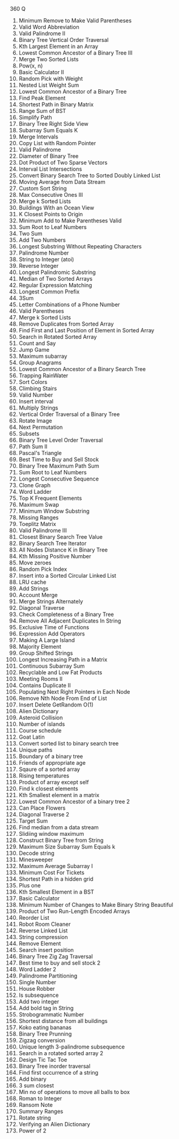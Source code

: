 360 Q
1. Minimum Remove to Make Valid Parentheses
2. Valid Word Abbreviation
3. Valid Palindrome II
4. Binary Tree Vertical Order Traversal
5. Kth Largest Element in an Array
6. Lowest Common Ancestor of a Binary Tree III
7. Merge Two Sorted Lists
8. Pow(x, n)
9. Basic Calculator II
10. Random Pick with Weight
11. Nested List Weight Sum
12. Lowest Common Ancestor of a Binary Tree
13. Find Peak Element
14. Shortest Path in Binary Matrix
15. Range Sum of BST
16. Simplify Path
17. Binary Tree Right Side View
18. Subarray Sum Equals K
19. Merge Intervals
20. Copy List with Random Pointer
21. Valid Palindrome
22. Diameter of Binary Tree
23. Dot Product of Two Sparse Vectors
24. Interval List Intersections
25. Convert Binary Search Tree to Sorted Doubly Linked List
26. Moving Average from Data Stream
27. Custom Sort String
28. Max Consecutive Ones III
29. Merge k Sorted Lists
30. Buildings With an Ocean View
31. K Closest Points to Origin
32. Minimum Add to Make Parentheses Valid
33. Sum Root to Leaf Numbers
34. Two Sum
35. Add Two Numbers
36. Longest Substring Without Repeating Characters
37. Palindrome Number
38. String to Integer (atoi)
39. Reverse Integer
40. Longest Palindromic Substring
41. Median of Two Sorted Arrays
42. Regular Expression Matching
43. Longest Common Prefix
44. 3Sum
45. Letter Combinations of a Phone Number
46. Valid Parentheses
47. Merge k Sorted Lists
48. Remove Duplicates from Sorted Array
49. Find First and Last Position of Element in Sorted Array
50. Search in Rotated Sorted Array
51. Count and Say
52. Jump Game
53. Maximum subarray
54. Group Anagrams
55. Lowest Common Ancestor of a Binary Search Tree
56. Trapping RainWater
57. Sort Colors
58. Climbing Stairs
59. Valid Number
60. Insert interval
61. Multiply Strings
62. Vertical Order Traversal of a Binary Tree
63. Rotate Image
64. Next Permutation
65. Subsets
66. Binary Tree Level Order Traversal
67. Path Sum II
68. Pascal's Triangle
69. Best Time to Buy and Sell Stock
70. Binary Tree Maximum Path Sum
71. Sum Root to Leaf Numbers
72. Longest Consecutive Sequence
73. Clone Graph
74. Word Ladder
75. Top K Frequent Elements
76. Maximum Swap
77. Minimum Window Substring
78. Missing Ranges
79. Toeplitz Matrix
80. Valid Palindrome III
81. Closest Binary Search Tree Value
82. Binary Search Tree Iterator
83. All Nodes Distance K in Binary Tree
84. Kth Missing Positive Number
85. Move zeroes
86. Random Pick Index
87. Insert into a Sorted Circular Linked List
88. LRU cache
89. Add Strings
90. Account Merge
91. Merge Strings Alternately
92. Diagonal Traverse
93. Check Completeness of a Binary Tree
94. Remove All Adjacent Duplicates In String
95. Exclusive Time of Functions
96. Expression Add Operators
97. Making A Large Island
98. Majority Element
99. Group Shifted Strings
100. Longest Increasing Path in a Matrix
101. Continuous Subarray Sum
102. Recyclable and Low Fat Products
103. Meeting Rooms II
104. Contains Duplicate II
105. Populating Next Right Pointers in Each Node
106. Remove Nth Node From End of List
107. Insert Delete GetRandom O(1)
108. Alien Dictionary
109. Asteroid Collision
110. Number of islands
111. Course schedule
112. Goat Latin
113. Convert sorted list to binary search tree
114. Unique paths
115. Boundary of a binary tree
116. Friends of appropriate age
117. Sqaure of a sorted array
118. Rising temperatures
119. Product of array except self
120. Find k closest elements
121. Kth Smallest element in a matrix
122. Lowest Common Ancestor of a binary tree 2
123. Can Place Flowers
124. Diagonal Traverse 2
125. Target Sum
126. Find median from a data stream
127. Slidiing window maximum
128. Construct Binary Tree from String
129. Maximum Size Subarray Sum Equals k
130. Decode string
131. Minesweeper
132. Maximum Average Subarray I
133. Minimum Cost For Tickets
134. Shortest Path in a hidden grid
135. Plus one
136. Kth Smallest Element in a BST
137. Basic Calculator
138. Minimum Number of Changes to Make Binary String Beautiful
139. Product of Two Run-Length Encoded Arrays
140. Reorder List
141. Robot Room Cleaner
142. Reverse Linked List
143. String compression
144. Remove Element
145. Search insert position
146. Binary Tree Zig Zag Traversal
147. Best time to buy and sell stock 2
148. Word Ladder 2
149. Palindrome Partitioning
150. Single Number
151. House Robber
152. Is subsequence
153. Add two integer
154. Add bold tag in String
155. Strobogrammatic Number
156. Shortest distance from all buildings
157. Koko eating bananas
158. Binary Tree Prunning
159. Zigzag conversion
160. Unique length 3-palindrome subsequence
161. Search in a rotated sorted array 2
162. Design Tic Tac Toe
163. Binary Tree inorder traversal
164. Find first occurrence of a string
165. Add binary
166. 3 sum closest
167. Min no of operations to move all balls to box
168. Roman to Integer
169. Ransom Note
170. Summary Ranges
171. Rotate string
172. Verifying an Alien Dictionary
173. Power of 2






































































































































































































































































